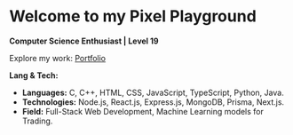 # Welcome to my Pixel Playground

**Computer Science Enthusiast | Level 19**

Explore my work: [Portfolio](https://basithahmed.me)

**Lang & Tech:**
* **Languages:** C, C++, HTML, CSS, JavaScript, TypeScript, Python, Java.
* **Technologies:** Node.js, React.js, Express.js, MongoDB, Prisma, Next.js.
* **Field:** Full-Stack Web Development, Machine Learning models for Trading.
